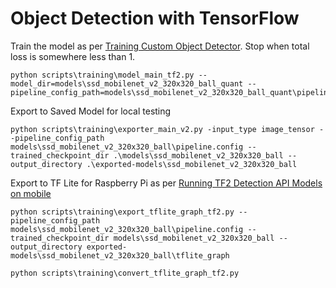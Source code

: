 Object Detection with TensorFlow
================================

Train the model as per [Training Custom Object Detector](https://tensorflow-object-detection-api-tutorial.readthedocs.io/en/latest/training.html#). Stop when total loss is somewhere less than 1.

```
python scripts\training\model_main_tf2.py --model_dir=models\ssd_mobilenet_v2_320x320_ball_quant --pipeline_config_path=models\ssd_mobilenet_v2_320x320_ball_quant\pipeline.config
```

Export to Saved Model for local testing

```
python scripts\training\exporter_main_v2.py -input_type image_tensor --pipeline_config_path models\ssd_mobilenet_v2_320x320_ball\pipeline.config --trained_checkpoint_dir .\models\ssd_mobilenet_v2_320x320_ball --output_directory .\exported-models\ssd_mobilenet_v2_320x320_ball
```

Export to TF Lite for Raspberry Pi as per [Running TF2 Detection API Models on mobile](https://github.com/tensorflow/models/blob/master/research/object_detection/g3doc/running_on_mobile_tf2.md)

```
python scripts\training\export_tflite_graph_tf2.py --pipeline_config_path models\ssd_mobilenet_v2_320x320_ball\pipeline.config --trained_checkpoint_dir models\ssd_mobilenet_v2_320x320_ball --output_directory exported-models\ssd_mobilenet_v2_320x320_ball\tflite_graph
```

```
python scripts\training\convert_tflite_graph_tf2.py
```
